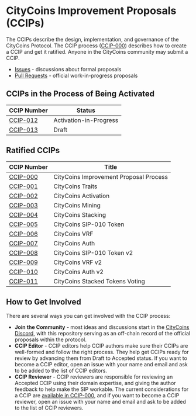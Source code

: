 # CityCoins Improvement Proposals (CCIPs)

The CCIPs describe the design, implementation, and governance of the CityCoins Protocol. The CCIP process ([CCIP-000](./ccips/ccip-000/ccip-000-citycoins-improvement-proposal-process.md)) describes how to create a CCIP and get it ratified. Anyone in the CityCoins community may submit a CCIP.

- [Issues](https://github.com/citycoins/governance/issues) - discussions about formal proposals
- [Pull Requests](https://github.com/citycoins/governance/pulls) - official work-in-progress proposals

## CCIPs in the Process of Being Activated

| CCIP Number                                                                        | Status                 |
| ---------------------------------------------------------------------------------- | ---------------------- |
| [CCIP-012](./ccips/ccip-012/ccip-012-stabilize-emissions-and-treasuries.md)        | Activation-in-Progress |
| [CCIP-013](./ccips/ccip-013/ccip-013-stabilize-protocol-and-simplify-contracts.md) | Draft                  |

## Ratified CCIPs

| CCIP Number                                                                     | Title                                  |
| ------------------------------------------------------------------------------- | -------------------------------------- |
| [CCIP-000](./ccips/ccip-000/ccip-000-citycoins-improvement-proposal-process.md) | CityCoins Improvement Proposal Process |
| [CCIP-001](./ccips/ccip-001/ccip-001-citycoins-traits.md)                       | CityCoins Traits                       |
| [CCIP-002](./ccips/ccip-002/ccip-002-citycoins-activation.md)                   | CityCoins Activation                   |
| [CCIP-003](./ccips/ccip-003/ccip-003-citycoins-mining.md)                       | CityCoins Mining                       |
| [CCIP-004](./ccips/ccip-004/ccip-004-citycoins-stacking.md)                     | CityCoins Stacking                     |
| [CCIP-005](./ccips/ccip-005/ccip-005-citycoins-sip-010-token.md)                | CityCoins SIP-010 Token                |
| [CCIP-006](./ccips/ccip-006/ccip-006-citycoins-vrf.md)                          | CityCoins VRF                          |
| [CCIP-007](./ccips/ccip-007/ccip-007-citycoins-auth.md)                         | CityCoins Auth                         |
| [CCIP-008](./ccips/ccip-008/ccip-008-citycoins-sip-010-token-v2.md)             | CityCoins SIP-010 Token v2             |
| [CCIP-009](./ccips/ccip-009/ccip-009-citycoins-vrf-v2.md)                       | CityCoins VRF v2                       |
| [CCIP-010](./ccips/ccip-010/ccip-010-citycoins-auth-v2.md)                      | CityCoins Auth v2                      |
| [CCIP-011](./ccips/ccip-011/ccip-011-citycoins-stacked-tokens-voting.md)        | CityCoins Stacked Tokens Voting        |

## How to Get Involved

There are several ways you can get involved with the CCIP process:

- **Join the Community** - most ideas and discussions start in the [CityCoins Discord](https://discord.gg/citycoins), with this repository serving as an off-chain record of the official proposals within the protocol.
- **CCIP Editor** - CCIP editors help CCIP authors make sure their CCIPs are well-formed and follow the right process. They help get CCIPs ready for review by advancing them from Draft to Accepted status. If you want to become a CCIP editor, open an issue with your name and email and ask to be added to the list of CCIP editors.
- **CCIP Reviewer** - CCIP reviewers are responsible for reviewing an Accepted CCIP using their domain expertise, and giving the author feedback to help make the SIP workable. The current considerations for a CCIP are [available in CCIP-000](./ccips/ccip-000/ccip-000-citycoins-improvement-proposal-process.md#ccip-considerations), and if you want to become a CCIP reviewer, open an issue with your name and email and ask to be added to the list of CCIP reviewers.
